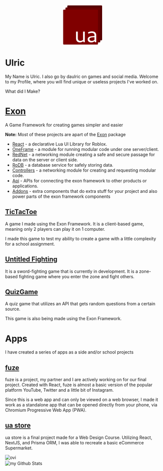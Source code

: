 <p align="center">
  <img src="./logo.png" alt="logo" />
</p>


# Ulric
My Name is Ulric. I also go by daulric on games and social media. Welcome to my Profile, where you will find unique or useless projects I've worked on.

What did I Make?

# **__[Exon](https://github.com/daulric/exon)__**
A Game Framework for creating games simpler and easier

__**Note:**__ Most of these projects are apart of the [Exon](https://github.com/daulric/exon) package
- [React](https://github.com/daulric/exon/tree/main/react) - a declarative Lua UI Library for Roblox.
- [OneFrame](https://github.com/daulric/exon/tree/main/oneframe) - a module for running modular code under one server/client.
- [RedNet](https://github.com/daulric/exon/tree/main/rednet) - a networking module creating a safe and secure passage for data on the server or client side.
- [RoDB](https://github.com/daulric/exon/tree/main/rodb) - a database service for safely storing data.
- [Controllers](https://github.com/daulric/exon/tree/main/controllers) - a networking module for creating and requesting modular code.
- [Api](https://github.com/daulric/exon/tree/main/api) - APIs for connecting the exon framework to other products or applications.
- [Addons](https://github.com/daulric/exon/tree/man/addons) - extra components that do extra stuff for your project and also power parts of the exon framework components
 
## [TicTacToe](https://github.com/daulric/tictactoe)
A game I made using the Exon Framework. It is a client-based game, meaning only 2 players can play it on 1 computer.

I made this game to test my ability to create a game with a little complexity for a school assignment.

## [Untitled Fighting](https://github.com/daulric/Untitled-Fighting)
It is a sword-fighting game that is currently in development. It is a zone-based fighting game where you enter the zone and fight others.

## [QuizGame](https://github.com/daulric/QuizGameRoblox)
A quiz game that utilizes an API that gets random questions from a certain source.

This game is also being made using the Exon Framework.

# **__Apps__**
I have created a series of apps as a side and/or school projects

## **[fuze](https://github.com/daulric/fuze)**
fuze is a project, my partner and I are actively working on for our final project. Created with React, fuze is almost a basic version of the popular platform YouTube, Twitter and  a little bit of Instagram.

Since this is a web app and can only be viewed on a web browser, I made it work as a standalone app that can be opened directly from your phone, via Chromium Progressive Web App (PWA).

## **[ua store](https://github.com/daulric/College/tree/Year-2-Semester-1/Web%20Design/Final%20Website%20Assignment)**
ua store is a final project made for a Web Design Course. Utilizing React, NextJS, and Prisma ORM, I was able to recreate a basic eCommerce Supermarket.

<img src="https://github-readme-stats.vercel.app/api/top-langs?username=daulric&show_icons=true&locale=en&layout=compact&theme=chartreuse-dark" alt="ovi" />
<br />
<img align="center" src="https://github-readme-stats.vercel.app/api?username=daulric&include_all_commits=true&count_private=true&show_icons=true&line_height=20&title_color=2B5BBD&icon_color=1124BB&text_color=A1A1A1&bg_color=0,000000,130F40" alt="my Github Stats"/>
